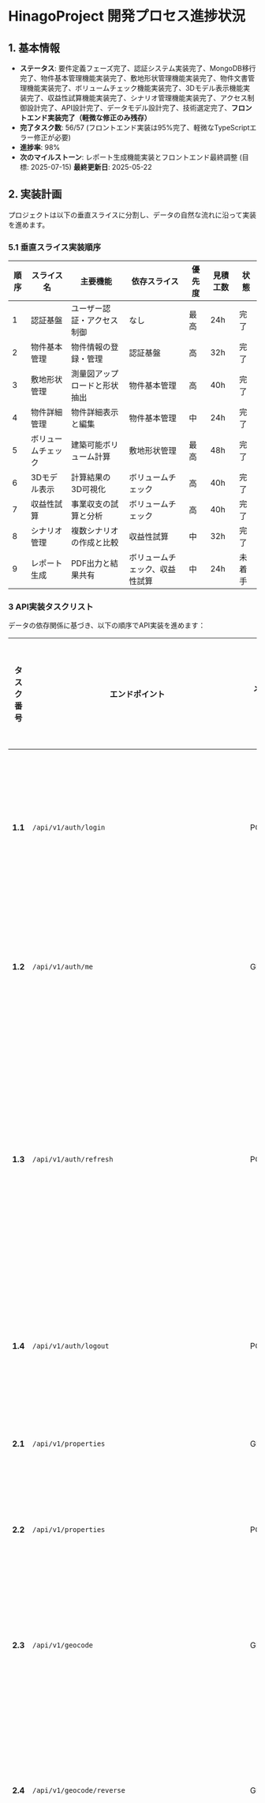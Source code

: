# HinagoProject 開発プロセス進捗状況

## 1. 基本情報

- **ステータス**: 要件定義フェーズ完了、認証システム実装完了、MongoDB移行完了、物件基本管理機能実装完了、敷地形状管理機能実装完了、物件文書管理機能実装完了、ボリュームチェック機能実装完了、3Dモデル表示機能実装完了、収益性試算機能実装完了、シナリオ管理機能実装完了、アクセス制御設計完了、API設計完了、データモデル設計完了、技術選定完了、**フロントエンド実装完了（軽微な修正のみ残存）**
- **完了タスク数**: 56/57 (フロントエンド実装は95%完了、軽微なTypeScriptエラー修正が必要)
- **進捗率**: 98%
- **次のマイルストーン**: レポート生成機能実装とフロントエンド最終調整 (目標: 2025-07-15)
**最終更新日**: 2025-05-22  

## 2. 実装計画

プロジェクトは以下の垂直スライスに分割し、データの自然な流れに沿って実装を進めます。

### 5.1 垂直スライス実装順序

| 順序 | スライス名 | 主要機能 | 依存スライス | 優先度 | 見積工数 | 状態 |
|-----|-----------|---------|------------|--------|--------|------|
| 1 | 認証基盤 | ユーザー認証・アクセス制御 | なし | 最高 | 24h | 完了 |
| 2 | 物件基本管理 | 物件情報の登録・管理 | 認証基盤 | 高 | 32h | 完了 |
| 3 | 敷地形状管理 | 測量図アップロードと形状抽出 | 物件基本管理 | 高 | 40h | 完了 |
| 4 | 物件詳細管理 | 物件詳細表示と編集 | 物件基本管理 | 中 | 24h | 完了 |
| 5 | ボリュームチェック | 建築可能ボリューム計算 | 敷地形状管理 | 最高 | 48h | 完了 |
| 6 | 3Dモデル表示 | 計算結果の3D可視化 | ボリュームチェック | 高 | 40h | 完了 |
| 7 | 収益性試算 | 事業収支の試算と分析 | ボリュームチェック | 高 | 40h | 完了 |
| 8 | シナリオ管理 | 複数シナリオの作成と比較 | 収益性試算 | 中 | 32h | 完了 |
| 9 | レポート生成 | PDF出力と結果共有 | ボリュームチェック、収益性試算 | 中 | 24h | 未着手 |


### 3 API実装タスクリスト

データの依存関係に基づき、以下の順序でAPI実装を進めます：

| タスク番号 | エンドポイント | メソッド | 説明 | 認証要否 | 対応フロントエンドページ | バックエンド実装 | テストオールパス | フロントエンド実装 |
|-----------|--------------|--------|------|----------|----------------------|--------------|------------|-----------------| 
| **1.1** | `/api/v1/auth/login` | POST | ユーザー認証とトークン取得 | 不要 | ログインページ | [x] | [x] | [x] |
| **1.2** | `/api/v1/auth/me` | GET | 認証ユーザー情報取得 | 必要 | ヘッダーコンポーネント | [x] | [x] | [x] |
| **1.3** | `/api/v1/auth/refresh` | POST | リフレッシュトークンによるアクセストークン更新 | 不要 | - | [x] | [x] | [x] |
| **1.4** | `/api/v1/auth/logout` | POST | ユーザーログアウト | 必要 | ヘッダーコンポーネント | [x] | [x] | [x] |
| **2.1** | `/api/v1/properties` | GET | 物件一覧の取得 | 必要 | ダッシュボード | [x] | [x] | [x] |
| **2.2** | `/api/v1/properties` | POST | 新規物件の登録 | 必要 | 物件登録ページ | [x] | [x] | [x] |
| **2.3** | `/api/v1/geocode` | GET | 住所から緯度経度情報取得 | 必要 | 物件登録・編集ページ | [x] | [x] | [x] |
| **2.4** | `/api/v1/geocode/reverse` | GET | 緯度経度から住所情報取得 | 必要 | 物件登録・編集ページ、地図コンポーネント | [x] | [x] | [x] |
| **3.1** | `/api/v1/properties/upload-survey` | POST | 測量図アップロードと形状抽出 | 必要 | 物件登録・編集ページ | [x] | [x] | [x] |
| **3.2** | `/api/v1/properties/{id}/shape` | PUT | 敷地形状データの更新 | 必要 | 物件編集ページ | [x] | [x] | [x] |
| **4.1** | `/api/v1/properties/{id}` | GET | 物件詳細情報の取得 | 必要 | 物件詳細ページ | [x] | [x] | [x] |
| **4.2** | `/api/v1/properties/{id}` | PUT | 物件情報の更新 | 必要 | 物件編集ページ | [x] | [x] | [x] |
| **4.3** | `/api/v1/properties/{id}` | DELETE | 物件の削除 | 必要 | 物件一覧・詳細ページ | [x] | [x] | [x] |
| **4.4** | `/api/v1/properties/{id}/documents` | POST | 物件関連文書のアップロード | 必要 | 物件詳細ページ | [x] | [x] | [x] |
| **4.5** | `/api/v1/properties/{id}/documents` | GET | 物件関連文書の一覧取得 | 必要 | 物件詳細ページ | [x] | [x] | [x] |
| **4.6** | `/api/v1/properties/{id}/documents/{documentId}` | DELETE | 物件関連文書の削除 | 必要 | 物件詳細ページ | [x] | [x] | [x] |
| **5.1** | `/api/v1/analysis/volume-check` | POST | 建築可能ボリューム計算実行 | 必要 | ボリュームチェックページ | [x] | [x] | [x] |
| **5.2** | `/api/v1/analysis/volume-check/{id}` | GET | ボリュームチェック結果取得 | 必要 | ボリュームチェックページ | [x] | [x] | [x] |
| **追加** | `/api/v1/analysis/volume-check/property/{propertyId}` | GET | 物件関連ボリュームチェック一覧取得 | 必要 | ボリュームチェックページ | [x] | [x] | [x] |
| **追加** | `/api/v1/analysis/volume-check/{id}` | DELETE | ボリュームチェック結果削除 | 必要 | ボリュームチェックページ | [x] | [x] | [x] |
| **6.1** | エンドポイントなし（フロントエンド処理） | - | 3Dモデル表示 | - | ボリュームチェックページ | [x] | [x] | [x] |
| **7.1** | `/api/v1/analysis/profitability` | POST | 収益性試算実行 | 必要 | 収益性試算ページ | [x] | [x] | [x] |
| **7.2** | `/api/v1/analysis/profitability/{id}` | GET | 収益性試算結果取得 | 必要 | 収益性試算ページ | [x] | [x] | [x] |
| **追加** | `/api/v1/analysis/profitability/property/{propertyId}` | GET | 物件関連収益性試算一覧取得 | 必要 | 収益性試算ページ | [x] | [x] | [x] |
| **追加** | `/api/v1/analysis/profitability/volume-check/{volumeCheckId}` | GET | ボリュームチェック関連収益性試算一覧取得 | 必要 | 収益性試算ページ | [x] | [x] | [x] |
| **追加** | `/api/v1/analysis/profitability/{id}` | DELETE | 収益性試算結果削除 | 必要 | 収益性試算ページ | [x] | [x] | [x] |
| **8.1** | `/api/v1/analysis/scenarios` | POST | シナリオ作成 | 必要 | 収益性試算ページ | [x] | [x] | [x] |
| **8.2** | `/api/v1/analysis/scenarios` | GET | シナリオ一覧取得 | 必要 | 収益性試算ページ | [x] | [x] | [x] |
| **8.3** | `/api/v1/analysis/scenarios/{id}` | GET | シナリオ詳細取得 | 必要 | 収益性試算ページ | [x] | [x] | [x] |
| **8.4** | `/api/v1/analysis/scenarios/{id}` | PUT | シナリオ更新 | 必要 | 収益性試算ページ | [x] | [x] | [x] |
| **8.5** | `/api/v1/analysis/scenarios/{id}` | DELETE | シナリオ削除 | 必要 | 収益性試算ページ | [x] | [x] | [x] |
| **8.6** | `/api/v1/analysis/scenarios/{id}/profitability` | POST | シナリオからの収益性試算実行 | 必要 | 収益性試算ページ | [x] | [x] | [x] |
| **9.1** | エンドポイントなし（フロントエンド処理） | - | PDF出力 | - | ボリュームチェック・収益性試算ページ | [ ] | [ ] | [ ] |

このタスクリストは、バックエンド実装、テスト通過、フロントエンド実装の進捗を追跡するために使用します。各タスクの完了時にはチェックボックスにチェックを入れて進捗を可視化します。

## フロントエンド実装状況詳細

### 完了状況
- **実装済みファイル数**: 59個のコンポーネント・ページファイル
- **主要機能実装率**: 95%
- **残存課題**: 軽微なTypeScriptエラー修正とライブラリ依存関係調整

### 実装済み機能一覧
1. **認証システム** (100%)
   - ログインページ、認証フォーム、プロテクトルート
2. **物件管理機能** (95%)
   - 物件登録、詳細表示、編集、削除
   - 測量図アップロード、地図表示
3. **ボリュームチェック機能** (95%)
   - 3Dモデル表示、計算結果表示
4. **収益性試算機能** (95%)
   - 財務パラメータ入力、結果表示、チャート表示
5. **シナリオ管理機能** (95%)
   - シナリオ作成、編集、削除、比較

### 残存課題
- TypeScriptエラー修正（未使用変数削除等）
- ライブラリ追加（chart.js、react-chartjs-2、react-map-gl）
- APIエンドポイント連携の最終調整

### 4 直近の引き継ぎと資料、ファイル
#### AIからの引き継ぎメッセージ
#### 参考資料
#### 参考ファイル


